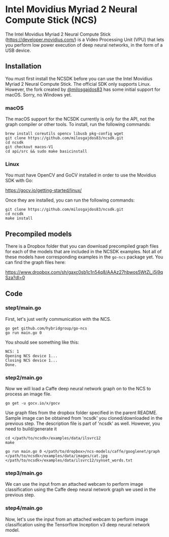 # Intel Movidius Myriad 2 Neural Compute Stick (NCS)

The Intel Movidius Myriad 2 Neural Compute Stick (https://developer.movidius.com/) is a Video Processing Unit (VPU) that lets you perform low power execution of deep neural networks, in the form of a USB device.

## Installation

You must first install the NCSDK before you can use the Intel Movidius Myriad 2 Neural Compute Stick. The official SDK only supports Linux. However, the fork created by [@milosgajdos83](https://github.com/milosgajdos83) has some initial support for macOS. Sorry, no Windows yet.

### macOS

The macOS support for the NCSDK currently is only for the API, not the graph compiler or other tools. To install, run the following commands:

    brew install coreutils opencv libusb pkg-config wget
    git clone https://github.com/milosgajdos83/ncsdk.git
    cd ncsdk
    git checkout macos-V1
    cd api/src && sudo make basicinstall

### Linux

You must have OpenCV and GoCV installed in order to use the Movidius SDK with Go:

https://gocv.io/getting-started/linux/

Once they are installed, you can run the following commands:

    git clone https://github.com/milosgajdos83/ncsdk.git
    cd ncsdk
    make install

## Precompiled models

There is a Dropbox folder that you can download precompiled graph files for each of the models that are included in the NCSDK examples. Not all of these models have corresponding examples in the `go-ncs` package yet. You can find the graph files here:

https://www.dropbox.com/sh/gaxc0sb1c1n54q8/AAAz27hbwos5WtZi_j5j9qSza?dl=0

## Code

### step1/main.go

First, let's just verify communication with the NCS.

	go get github.com/hybridgroup/go-ncs
	go run main.go 0 
	
You should see something like this:

```
NCS: 1
Opening NCS device 1...
Closing NCS device 1...
Done.
```

### step2/main.go

Now we will load a Caffe deep neural network graph on to the NCS to process an image file.

	go get -u gocv.io/x/gocv

Use graph files from the dropbox folder specified in the parent README.
Sample image can be obtained from 'ncsdk' you cloned/downloaded in the previous step.
The description file is part of 'ncsdk' as well. However, you need to build/generate it

    cd </path/to/ncsdk>/examples/data/ilsvrc12
    make

    go run main.go 0 </path/to/dropbox>/ncs-models/caffe/googlenet/graph </path/to/ncsdk>/examples/data/images/cat.jpg </path/to/ncsdk>/examples/data/ilsvrc12/synset_words.txt
    
### step3/main.go

We can use the input from an attached webcam to perform image classification using the Caffe deep neural network graph we used in the previous step.

### step4/main.go

Now, let's use the input from an attached webcam to perform image classification using the Tensorflow Inception v3 deep neural network model.
